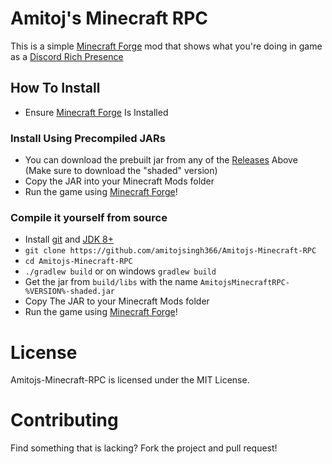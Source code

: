 # Amitoj's Minecraft RPC

This is a simple [Minecraft Forge](https://files.minecraftforge.net) mod that shows what you're doing in game as a [Discord Rich Presence](https://discord.com/rich-presence)


## How To Install
- Ensure [Minecraft Forge](https://files.minecraftforge.net) Is Installed
### Install Using Precompiled JARs
- You can download the prebuilt jar from any of the [Releases](https://github.com/amitojsingh366/Amitojs-Minecraft-RPC/releases/) Above (Make sure to download the "shaded" version)
- Copy the JAR into your Minecraft Mods folder
- Run the game using [Minecraft Forge](https://files.minecraftforge.net)!
### Compile it yourself from source
- Install [git](https://git-scm.com/downloads) and [JDK 8+](https://www.oracle.com/java/technologies/javase/javase-jdk8-downloads.html)
- `git clone https://github.com/amitojsingh366/Amitojs-Minecraft-RPC`
- `cd Amitojs-Minecraft-RPC`
- `./gradlew build` or on windows `gradlew build`
- Get the jar from `build/libs` with the name `AmitojsMinecraftRPC-%VERSION%-shaded.jar`
- Copy The JAR to your Minecraft Mods folder
- Run the game using [Minecraft Forge](https://files.minecraftforge.net)!
  

# License
Amitojs-Minecraft-RPC is licensed under the MIT License.

# Contributing
Find something that is lacking? Fork the project and pull request!